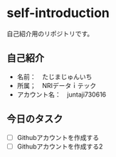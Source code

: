 # self-introduction
自己紹介用のリポジトリです。

## 自己紹介
- 名前：　たじまじゅんいち
- 所属；　NRIデータｉテック
- アカウント名：　juntaji730616

## 今日のタスク
- [ ] Githubアカウントを作成する
- [ ] Githubアカウントを作成する2
